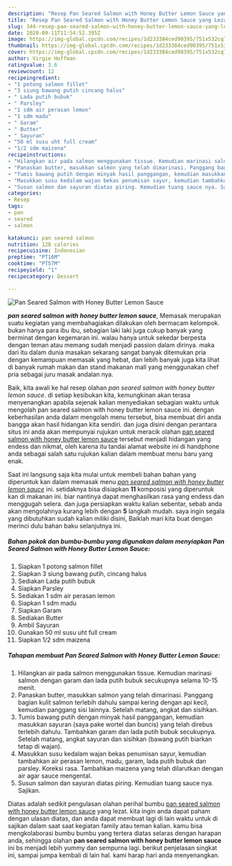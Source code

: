 ```yaml
---
description: "Resep Pan Seared Salmon with Honey Butter Lemon Sauce yang Lezat Sekali"
title: "Resep Pan Seared Salmon with Honey Butter Lemon Sauce yang Lezat Sekali"
slug: 344-resep-pan-seared-salmon-with-honey-butter-lemon-sauce-yang-lezat-sekali
date: 2020-09-11T11:54:52.395Z
image: https://img-global.cpcdn.com/recipes/1d233384ced90395/751x532cq70/pan-seared-salmon-with-honey-butter-lemon-sauce-foto-resep-utama.jpg
thumbnail: https://img-global.cpcdn.com/recipes/1d233384ced90395/751x532cq70/pan-seared-salmon-with-honey-butter-lemon-sauce-foto-resep-utama.jpg
cover: https://img-global.cpcdn.com/recipes/1d233384ced90395/751x532cq70/pan-seared-salmon-with-honey-butter-lemon-sauce-foto-resep-utama.jpg
author: Virgie Hoffman
ratingvalue: 3.6
reviewcount: 12
recipeingredient:
- "1 potong salmon fillet"
- "3 siung bawang putih cincang halus"
- " Lada putih bubuk"
- " Parsley"
- "1 sdm air perasan lemon"
- "1 sdm madu"
- " Garam"
- " Butter"
- " Sayuran"
- "50 ml susu uht full cream"
- "1/2 sdm maizena"
recipeinstructions:
- "Hilangkan air pada salmon menggunakan tissue. Kemudian marinasi salmon dengan garam dan lada putih bubuk secukupnya selama 10-15 menit."
- "Panaskan butter, masukkan salmon yang telah dimarinasi. Panggang bagian kulit salmon terlebih dahulu sampai kering dengan api kecil, kemudian panggang sisi lainnya. Setelah matang, angkat dan sisihkan."
- "Tumis bawang putih dengan minyak hasil panggangan, kemudian masukkan sayuran (saya pake wortel dan buncis) yang telah direbus terlebih dahulu. Tambahkan garam dan lada putih bubuk secukupnya. Setelah matang, angkat sayuran dan sisihkan (bawang putih biarkan tetap di wajan)."
- "Masukkan susu kedalam wajan bekas penumisan sayur, kemudian tambahkan air perasan lemon, madu, garam, lada putih bubuk dan parsley. Koreksi rasa. Tambahkan maizena yang telah dilarutkan dengan air agar sauce mengental."
- "Susun salmon dan sayuran diatas piring. Kemudian tuang sauce nya. Sajikan."
categories:
- Resep
tags:
- pan
- seared
- salmon

katakunci: pan seared salmon 
nutrition: 128 calories
recipecuisine: Indonesian
preptime: "PT16M"
cooktime: "PT57M"
recipeyield: "1"
recipecategory: Dessert

---
```



![Pan Seared Salmon with Honey Butter Lemon Sauce](https://img-global.cpcdn.com/recipes/1d233384ced90395/751x532cq70/pan-seared-salmon-with-honey-butter-lemon-sauce-foto-resep-utama.jpg)

<b><i>pan seared salmon with honey butter lemon sauce</i></b>, Memasak merupakan suatu kegiatan yang membahagiakan dilakukan oleh bermacam kelompok. bukan hanya para ibu ibu, sebagian laki laki juga cukup banyak yang berminat dengan kegemaran ini. walau hanya untuk sekedar berpesta dengan teman atau memang sudah menjadi passion dalam dirinya. maka dari itu dalam dunia masakan sekarang sangat banyak ditemukan pria dengan kemampuan memasak yang hebat, dan lebih banyak juga kita lihat di banyak rumah makan dan stand makanan mall yang menggunakan chef pria sebagai juru masak andalan nya.



Baik, kita awali ke hal resep olahan <i>pan seared salmon with honey butter lemon sauce</i>. di setiap kesibukan kita, kemungkinan akan terasa menyenangkan apabila sejenak kalian menyediakan sebagian waktu untuk mengolah pan seared salmon with honey butter lemon sauce ini. dengan keberhasilan anda dalam mengolah menu tersebut, bisa membuat diri anda bangga akan hasil hidangan kita sendiri. dan juga disini dengan perantara situs ini anda akan mempunyai rujukan untuk meracik olahan <u>pan seared salmon with honey butter lemon sauce</u> tersebut menjadi hidangan yang endess dan nikmat, oleh karena itu tandai alamat website ini di handphone anda sebagai salah satu rujukan kalian dalam membuat menu baru yang enak.


Saat ini langsung saja kita mulai untuk membeli bahan bahan yang diperuntuk kan dalam memasak menu <u><i>pan seared salmon with honey butter lemon sauce</i></u> ini. setidaknya bisa disiapkan <b>11</b> komposisi yang diperuntuk kan di makanan ini. biar nantinya dapat menghasilkan rasa yang endess dan menggugah selera. dan juga persiapkan waktu kalian sebentar, sebab anda akan mengolahnya kurang lebih dengan <b>5</b> langkah mudah. saya ingin segala yang dibutuhkan sudah kalian miliki disini, Baiklah mari kita buat dengan merinci dulu bahan baku selanjutnya ini.

<!--inarticleads1-->

##### Bahan pokok dan bumbu-bumbu yang digunakan dalam menyiapkan Pan Seared Salmon with Honey Butter Lemon Sauce:

1. Siapkan 1 potong salmon fillet
1. Siapkan 3 siung bawang putih, cincang halus
1. Sediakan  Lada putih bubuk
1. Siapkan  Parsley
1. Sediakan 1 sdm air perasan lemon
1. Siapkan 1 sdm madu
1. Siapkan  Garam
1. Sediakan  Butter
1. Ambil  Sayuran
1. Gunakan 50 ml susu uht full cream
1. Siapkan 1/2 sdm maizena




<!--inarticleads2-->

##### Tahapan membuat Pan Seared Salmon with Honey Butter Lemon Sauce:

1. Hilangkan air pada salmon menggunakan tissue. Kemudian marinasi salmon dengan garam dan lada putih bubuk secukupnya selama 10-15 menit.
1. Panaskan butter, masukkan salmon yang telah dimarinasi. Panggang bagian kulit salmon terlebih dahulu sampai kering dengan api kecil, kemudian panggang sisi lainnya. Setelah matang, angkat dan sisihkan.
1. Tumis bawang putih dengan minyak hasil panggangan, kemudian masukkan sayuran (saya pake wortel dan buncis) yang telah direbus terlebih dahulu. Tambahkan garam dan lada putih bubuk secukupnya. Setelah matang, angkat sayuran dan sisihkan (bawang putih biarkan tetap di wajan).
1. Masukkan susu kedalam wajan bekas penumisan sayur, kemudian tambahkan air perasan lemon, madu, garam, lada putih bubuk dan parsley. Koreksi rasa. Tambahkan maizena yang telah dilarutkan dengan air agar sauce mengental.
1. Susun salmon dan sayuran diatas piring. Kemudian tuang sauce nya. Sajikan.




Diatas adalah sedikit pengulasan olahan perihal bumbu <u>pan seared salmon with honey butter lemon sauce</u> yang lezat. kita ingin anda dapat paham dengan ulasan diatas, dan anda dapat membuat lagi di lain waktu untuk di sajikan dalam saat saat kegiatan family atau teman kalian. kamu bisa mengkolaborasi bumbu bumbu yang tertera diatas selaras dengan harapan anda, sehingga olahan <b>pan seared salmon with honey butter lemon sauce</b> ini bs menjadi lebih yummy dan sempurna lagi. berikut penjelasan singkat ini, sampai jumpa kembali di lain hal. kami harap hari anda menyenangkan.
